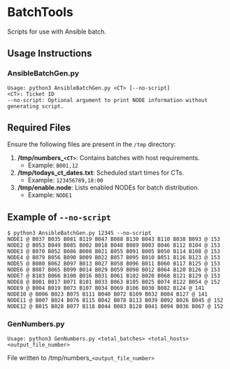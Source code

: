 # BatchTools
Scripts for use with Ansible batch.

## Usage Instructions

### AnsibleBatchGen.py
```
Usage: python3 AnsibleBatchGen.py <CT> [--no-script]
<CT>: Ticket ID
--no-script: Optional argument to print NODE information without generating script.
```

## Required Files

Ensure the following files are present in the `/tmp` directory:

1. **/tmp/numbers_`<CT>`**: Contains batches with host requirements.
   - Example: `B001,12`
2. **/tmp/todays_ct_dates.txt**: Scheduled start times for CTs.
   - Example: `123456789,18:00`
3. **/tmp/enable.node**: Lists enabled NODEs for batch distribution.
   - Example: `NODE1`
  
## Example of `--no-script`

```
$ python3 AnsibleBatchGen.py 12345 --no-script
NODE1 @ B037 B035 B081 B119 B047 B088 B130 B043 B110 B038 B093 @ 153
NODE2 @ B053 B049 B085 B002 B018 B048 B089 B003 B046 B112 B104 @ 153
NODE3 @ B070 B052 B086 B008 B021 B055 B091 B005 B050 B114 B108 @ 153
NODE4 @ B079 B056 B090 B009 B022 B057 B095 B010 B051 B116 B123 @ 153
NODE5 @ B080 B062 B097 B013 B027 B058 B096 B011 B060 B117 B125 @ 153
NODE6 @ B087 B065 B099 B014 B029 B059 B098 B012 B064 B120 B126 @ 153
NODE7 @ B103 B066 B100 B016 B031 B061 B102 B020 B068 B121 B129 @ 153
NODE8 @ B001 B017 B071 B101 B033 B063 B105 B025 B074 B122 B054 @ 152
NODE9 @ B004 B019 B073 B107 B034 B069 B106 B030 B082 B124 @ 141
NODE10 @ B006 B023 B075 B111 B040 B072 B109 B032 B084 B127 @ 141
NODE11 @ B007 B024 B076 B115 B042 B078 B113 B039 B092 B026 B045 @ 152
NODE12 @ B015 B028 B077 B118 B044 B083 B128 B041 B094 B036 B067 @ 152

```

### GenNumbers.py
```
Usage: python3 GenNumbers.py <total_batches> <total_hosts> <output_file_number>
```
File written to /tmp/numbers_`<output_file_number>`
